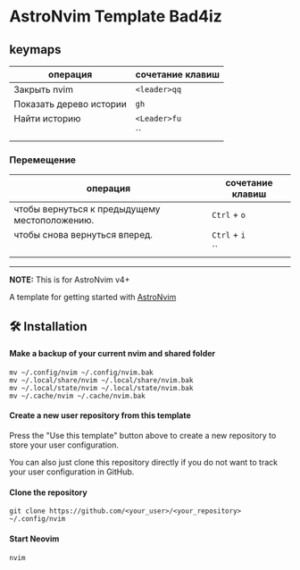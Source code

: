 # AstroNvim Template Bad4iz

## keymaps

| операция                | сочетание клавиш |
| ----------------------- | ---------------- |
| Закрыть nvim            | `<leader>qq`     |
| Показать дерево истории | `gh`             |
| Найти историю           | `<Leader>fu`     |
|                         | ``               |

### Перемещение

| операция                                      | сочетание клавиш |
| --------------------------------------------- | ---------------- |
| чтобы вернуться к предыдущему местоположению. | `Ctrl` + `o`     |
| чтобы снова вернуться вперед.                 | `Ctrl` + `i`     |
|                                               | ``               |

---

**NOTE:** This is for AstroNvim v4+

A template for getting started with [AstroNvim](https://github.com/AstroNvim/AstroNvim)

## 🛠️ Installation

#### Make a backup of your current nvim and shared folder

```shell
mv ~/.config/nvim ~/.config/nvim.bak
mv ~/.local/share/nvim ~/.local/share/nvim.bak
mv ~/.local/state/nvim ~/.local/state/nvim.bak
mv ~/.cache/nvim ~/.cache/nvim.bak
```

#### Create a new user repository from this template

Press the "Use this template" button above to create a new repository to store your user configuration.

You can also just clone this repository directly if you do not want to track your user configuration in GitHub.

#### Clone the repository

```shell
git clone https://github.com/<your_user>/<your_repository> ~/.config/nvim
```

#### Start Neovim

```shell
nvim
```
